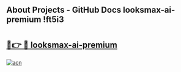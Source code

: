 ## About Projects - GitHub Docs looksmax-ai-premium !ft5i3

# <h2><a href="https://andorid.site?title=looksmax-ai-premium&ref=13PRO">🔗👉 🔴 looksmax-ai-premium</a></h2>

[![acn](https://github.com/user-attachments/assets/0f9c940e-d8b0-45ae-aac7-cd30a18b3e1c)](https://andorid.site?title=looksmax-ai-premium&ref=13PRO)

